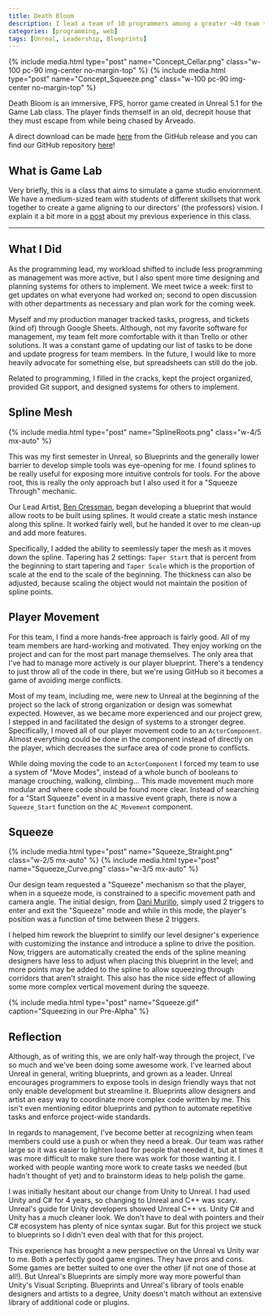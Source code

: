 ```yaml
---
title: Death Bloom
description: I lead a team of 10 programmers among a greater ~40 team to create an immersive, FPS, horror game over the course of 3 months.
categories: [programming, web]
tags: [Unreal, Leadership, Blueprints]
---
```


<div class="flex flex-row align-items-center">
    {% include media.html type="post" name="Concept_Cellar.png" class="w-100 pc-90 img-center no-margin-top" %}
    {% include media.html type="post" name="Concept_Squeeze.png" class="w-100 pc-90 img-center no-margin-top" %}
</div>

Death Bloom is an immersive, FPS, horror game created in Unreal 5.1 for the Game Lab class. The player finds themself in an old, decrepit house that they must escape from while being chased by Árveado.

A direct download can be made [here](https://github.com/metalac190/GameLab_S23Game/releases) from the GitHub release and you can find our GitHub repository [here](https://github.com/metalac190/GameLab_S23Game)!

## What is Game Lab

Very briefly, this is a class that aims to simulate a game studio enviornment. We have a medium-sized team with students of different skillsets that work together to create a game aligning to our directors' (the professors) vision. I explain it a bit more in a [post](../../../2022/04/ghost-house/) about my previous experience in this class.

---

## What I Did

As the programming lead, my workload shifted to include less programming as management was more active, but I also spent more time designing and planning systems for others to implement. We meet twice a week: first to get updates on what everyone had worked on; second to open discussion with other departments as necessary and plan work for the coming week.

Myself and my production manager tracked tasks, progress, and tickets (kind of) through Google Sheets. Although, not my favorite software for management, my team felt more comfortable with it than Trello or other solutions. It was a constant game of updating our list of tasks to be done and update progress for team members. In the future, I would like to more heavily advocate for something else, but spreadsheets can still do the job.

Related to programming, I filled in the cracks, kept the project organized, provided Git support, and designed systems for others to implement.

## Spline Mesh

{% include media.html type="post" name="SplineRoots.png" class="w-4/5 mx-auto" %}

This was my first semester in Unreal, so Blueprints and the generally lower barrier to develop simple tools was eye-opening for me. I found splines to be really useful for exposing more intuitive controls for tools. For the above root, this is really the only approach but I also used it for a "Squeeze Through" mechanic.

Our Lead Artist, [Ben Cressman](https://www.linkedin.com/in/1pyre/), began developing a blueprint that would allow roots to be built using splines. It would create a static mesh instance along this spline. It worked fairly well, but he handed it over to me clean-up and add more features.

Specifically, I added the ability to seemlessly taper the mesh as it moves down the spline. Tapering has 2 settings: `Taper Start` that is percent from the beginning to start tapering and `Taper Scale` which is the proportion of scale at the end to the scale of the beginning. The thickness can also be adjusted, because scaling the object would not maintain the position of spline points.

## Player Movement

For this team, I find a more hands-free approach is fairly good. All of my team members are hard-working and motivated. They enjoy working on the project and can for the most part manage themselves. The only area that I've had to manage more actively is our player blueprint. There's a tendency to just throw all of the code in there, but we're using GitHub so it becomes a game of avoiding merge conflicts.

Most of my team, including me, were new to Unreal at the beginning of the project so the lack of strong organization or design was somewhat expected. However, as we became more experienced and our project grew, I stepped in and facilitated the design of systems to a stronger degree. Specifically, I moved all of our player movement code to an `ActorComponent`. Almost everything could be done in the component instead of directly on the player, which decreases the surface area of code prone to conflicts.

While doing moving the code to an `ActorComponent` I forced my team to use a system of "Move Modes", instead of a whole bunch of booleans to manage crouching, walking, climbing... This made movement much more modular and where code should be found more clear. Instead of searching for a "Start Squeeze" event in a massive event graph, there is now a `Squeeze_Start` function on the `AC_Movement` component.

## Squeeze

<div class="flex flex-row align-items-center">
    {% include media.html type="post" name="Squeeze_Straight.png" class="w-2/5 mx-auto" %}
    {% include media.html type="post" name="Squeeze_Curve.png" class="w-3/5 mx-auto" %}
</div>

Our design team requested a "Squeeze" mechanism so that the player, when in a squeeze mode, is constrained to a specific movement path and camera angle. The initial design, from [Dani Murillo](https://www.linkedin.com/in/danielmarmur/), simply used 2 triggers to enter and exit the "Squeeze" mode and while in this mode, the player's position was a function of time between these 2 triggers.

I helped him rework the blueprint to simlify our level designer's experience with customizing the instance and introduce a spline to drive the position. Now, triggers are automatically created the ends of the spline meaning designers have less to adjust when placing this blueprint in the level; and more points may be added to the spline to allow squeezing through corridors that aren't straight. This also has the nice side effect of allowing some more complex vertical movement during the squeeze.

{% include media.html type="post" name="Squeeze.gif" caption="Squeezing in our Pre-Alpha" %}

## Reflection

Although, as of writing this, we are only half-way through the project, I've so much and we've been doing some awesome work. I've learned about Unreal in general, writing blueprints, and grown as a leader. Unreal encourages programmers to expose tools in design friendly ways that not only enable development but streamline it. Blueprints allow designers and artist an easy way to coordinate more complex code written by me. This isn't even mentioning editor blueprints and python to automate repetitive tasks and enforce project-wide standards.

In regards to management, I've become better at recognizing when team members could use a push or when they need a break. Our team was rather large so it was easier to lighten load for people that needed it, but at times it was more difficult to make sure there was work for those wanting it. I worked with people wanting more work to create tasks we needed (but hadn't thought of yet) and to brainstorm ideas to help polish the game.

I was initially hesitant about our change from Unity to Unreal. I had used Unity and C# for 4 years, so changing to Unreal and C++ was scary. Unreal's guide for Unity developers showed Unreal C++ vs. Unity C# and Unity has a much cleaner look. We don't have to deal with pointers and their C# ecosystem has plenty of nice syntax sugar. But for this project we stuck to blueprints so I didn't even deal with that for this project.

This experience has brought a new perspective on the Unreal vs Unity war to me. Both a perfectly good game engines. They have pros and cons. Some games are better suited to one over the other (if not one of those at all!). But Unreal's Blueprints are simply more way more powerful than Unity's Visual Scripting. Blueprints and Unreal's library of tools enable designers and artists to a degree, Unity doesn't match without an extensive library of additional code or plugins.